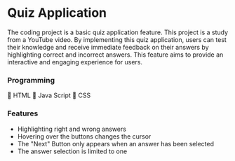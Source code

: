 # Quiz Application
The coding project is a basic quiz application feature. This project is a study from a YouTube video. 
By implementing this quiz application, users can test their knowledge and receive immediate feedback on their answers by highlighting correct and incorrect answers. 
This feature aims to provide an interactive and engaging experience for users. 

### Programming
👀 HTML
🧠 Java Script
💅 CSS

### Features

- Highlighting right and wrong answers
- Hovering over the buttons changes the cursor
- The "Next" Button only appears when an answer has been selected
- The answer selection is limited to one 
